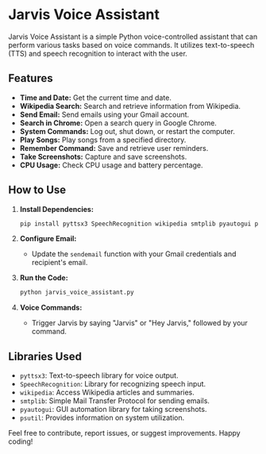 # Jarvis Voice Assistant

Jarvis Voice Assistant is a simple Python voice-controlled assistant that can perform various tasks based on voice commands. It utilizes text-to-speech (TTS) and speech recognition to interact with the user.

## Features

- **Time and Date:** Get the current time and date.
- **Wikipedia Search:** Search and retrieve information from Wikipedia.
- **Send Email:** Send emails using your Gmail account.
- **Search in Chrome:** Open a search query in Google Chrome.
- **System Commands:** Log out, shut down, or restart the computer.
- **Play Songs:** Play songs from a specified directory.
- **Remember Command:** Save and retrieve user reminders.
- **Take Screenshots:** Capture and save screenshots.
- **CPU Usage:** Check CPU usage and battery percentage.

## How to Use

1. **Install Dependencies:**
   ```bash
   pip install pyttsx3 SpeechRecognition wikipedia smtplib pyautogui psutil


2. **Configure Email:**
   - Update the `sendemail` function with your Gmail credentials and recipient's email.

3. **Run the Code:**
   ```bash
   python jarvis_voice_assistant.py
   ```

4. **Voice Commands:**
   - Trigger Jarvis by saying "Jarvis" or "Hey Jarvis," followed by your command.

## Libraries Used

- `pyttsx3`: Text-to-speech library for voice output.
- `SpeechRecognition`: Library for recognizing speech input.
- `wikipedia`: Access Wikipedia articles and summaries.
- `smtplib`: Simple Mail Transfer Protocol for sending emails.
- `pyautogui`: GUI automation library for taking screenshots.
- `psutil`: Provides information on system utilization.

Feel free to contribute, report issues, or suggest improvements. Happy coding!
